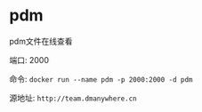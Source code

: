 # pdm

pdm文件在线查看

端口: 2000

命令: `docker run --name pdm -p 2000:2000 -d pdm`

源地址: `http://team.dmanywhere.cn`
